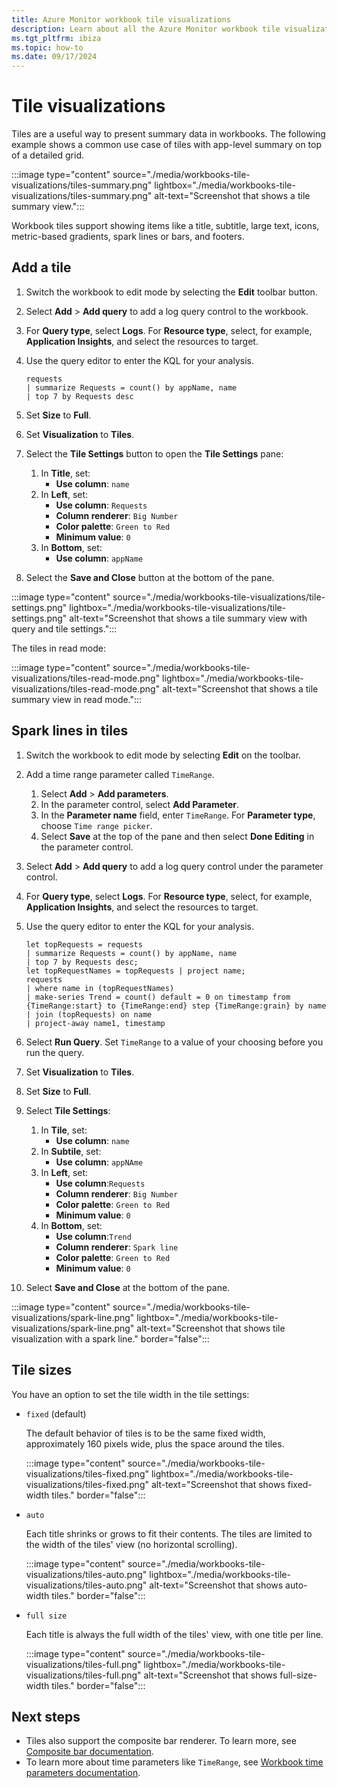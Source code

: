 ```yaml
---
title: Azure Monitor workbook tile visualizations
description: Learn about all the Azure Monitor workbook tile visualizations.
ms.tgt_pltfrm: ibiza
ms.topic: how-to
ms.date: 09/17/2024
---
```


# Tile visualizations

Tiles are a useful way to present summary data in workbooks. The following example shows a common use case of tiles with app-level summary on top of a detailed grid.

:::image type="content" source="./media/workbooks-tile-visualizations/tiles-summary.png" lightbox="./media/workbooks-tile-visualizations/tiles-summary.png" alt-text="Screenshot that shows a tile summary view.":::

Workbook tiles support showing items like a title, subtitle, large text, icons, metric-based gradients, spark lines or bars, and footers.

## Add a tile

1. Switch the workbook to edit mode by selecting the **Edit** toolbar button.
1. Select **Add** > **Add query** to add a log query control to the workbook.
1. For **Query type**, select **Logs**. For **Resource type**, select, for example, **Application Insights**, and select the resources to target.
1. Use the query editor to enter the KQL for your analysis.

    ```kusto
    requests
    | summarize Requests = count() by appName, name
    | top 7 by Requests desc
    ```

1. Set **Size** to **Full**.
1. Set **Visualization** to **Tiles**.
1. Select the **Tile Settings** button to open the **Tile Settings** pane:
    1. In **Title**, set:
        * **Use column**: `name`
    1. In **Left**, set:
        * **Use column**: `Requests`
        * **Column renderer**: `Big Number`
        * **Color palette**: `Green to Red`
        * **Minimum value**: `0`
    1. In **Bottom**, set:
        * **Use column**: `appName`
1. Select the **Save and Close** button at the bottom of the pane.
<!-- convertborder later; applied Learn formatting border because the border created manually is thin. -->
:::image type="content" source="./media/workbooks-tile-visualizations/tile-settings.png" lightbox="./media/workbooks-tile-visualizations/tile-settings.png" alt-text="Screenshot that shows a tile summary view with query and tile settings.":::

The tiles in read mode:
<!-- convertborder later; applied Learn formatting border because the border created manually is thin. -->
:::image type="content" source="./media/workbooks-tile-visualizations/tiles-read-mode.png" lightbox="./media/workbooks-tile-visualizations/tiles-read-mode.png" alt-text="Screenshot that shows a tile summary view in read mode.":::

## Spark lines in tiles

1. Switch the workbook to edit mode by selecting **Edit** on the toolbar.
1. Add a time range parameter called `TimeRange`.
    1. Select **Add** > **Add parameters**.
    1. In the parameter control, select **Add Parameter**.
    1. In the **Parameter name** field, enter `TimeRange`. For **Parameter type**, choose `Time range picker`.
    1. Select **Save** at the top of the pane and then select **Done Editing** in the parameter control.
1. Select **Add** > **Add query** to add a log query control under the parameter control.
1. For **Query type**, select **Logs**. For **Resource type**, select, for example, **Application Insights**, and select the resources to target.
1. Use the query editor to enter the KQL for your analysis.

    ```kusto
    let topRequests = requests
    | summarize Requests = count() by appName, name
    | top 7 by Requests desc;
    let topRequestNames = topRequests | project name;
    requests
    | where name in (topRequestNames)
    | make-series Trend = count() default = 0 on timestamp from {TimeRange:start} to {TimeRange:end} step {TimeRange:grain} by name
    | join (topRequests) on name
    | project-away name1, timestamp
    ```

1. Select **Run Query**. Set `TimeRange` to a value of your choosing before you run the query.
1. Set **Visualization** to **Tiles**.
1. Set **Size** to **Full**.
1. Select **Tile Settings**:
    1. In **Tile**, set:
        * **Use column**: `name`
    1. In **Subtile**, set:
        *  **Use column**: `appNAme`
    1. In **Left**, set:
        * **Use column**:`Requests`
        * **Column renderer**: `Big Number`
        * **Color palette**: `Green to Red`
        * **Minimum value**: `0`
    1. In **Bottom**, set:
        * **Use column**:`Trend`
        * **Column renderer**: `Spark line`
        * **Color palette**: `Green to Red`
        * **Minimum value**: `0`
1. Select **Save and Close** at the bottom of the pane.
<!-- convertborder later -->
:::image type="content" source="./media/workbooks-tile-visualizations/spark-line.png" lightbox="./media/workbooks-tile-visualizations/spark-line.png" alt-text="Screenshot that shows tile visualization with a spark line." border="false":::

## Tile sizes

You have an option to set the tile width in the tile settings:

* `fixed` (default)

    The default behavior of tiles is to be the same fixed width, approximately 160 pixels wide, plus the space around the tiles.
    <!-- convertborder later -->
    :::image type="content" source="./media/workbooks-tile-visualizations/tiles-fixed.png" lightbox="./media/workbooks-tile-visualizations/tiles-fixed.png" alt-text="Screenshot that shows fixed-width tiles." border="false":::
* `auto`

    Each title shrinks or grows to fit their contents. The tiles are limited to the width of the tiles' view (no horizontal scrolling).
    <!-- convertborder later -->
    :::image type="content" source="./media/workbooks-tile-visualizations/tiles-auto.png" lightbox="./media/workbooks-tile-visualizations/tiles-auto.png" alt-text="Screenshot that shows auto-width tiles." border="false":::
* `full size`

    Each title is always the full width of the tiles' view, with one title per line.
     <!-- convertborder later -->
     :::image type="content" source="./media/workbooks-tile-visualizations/tiles-full.png" lightbox="./media/workbooks-tile-visualizations/tiles-full.png" alt-text="Screenshot that shows full-size-width tiles." border="false":::

## Next steps

* Tiles also support the composite bar renderer. To learn more, see [Composite bar documentation](workbooks-composite-bar.md).
* To learn more about time parameters like `TimeRange`, see [Workbook time parameters documentation](workbooks-time.md).
